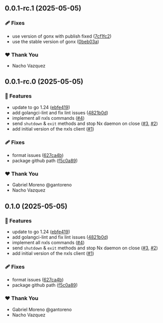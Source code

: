 ## 0.0.1-rc.1 (2025-05-05)

### 🩹 Fixes

- use version of gonx with publish fixed ([7cf1fc2](https://github.com/lazyengs/lazynx/commit/7cf1fc2))
- use the stable version of gonx ([0beb03a](https://github.com/lazyengs/lazynx/commit/0beb03a))

### ❤️ Thank You

- Nacho Vazquez

## 0.0.1-rc.0 (2025-05-05)

### 🚀 Features

- update to go 1.24 ([ebfe419](https://github.com/lazyengs/lazynx/commit/ebfe419))
- add golangci-lint and fix lint issues ([4821b0d](https://github.com/lazyengs/lazynx/commit/4821b0d))
- implement all nxls commands ([#4](https://github.com/lazyengs/lazynx/pull/4))
- send `shutdown` & `exit` methods and stop Nx daemon on close ([#3](https://github.com/lazyengs/lazynx/pull/3), [#2](https://github.com/lazyengs/lazynx/issues/2))
- add initial version of the nxls client ([#1](https://github.com/lazyengs/lazynx/pull/1))

### 🩹 Fixes

- format issues ([627ca4b](https://github.com/lazyengs/lazynx/commit/627ca4b))
- package github path ([f5c0a89](https://github.com/lazyengs/lazynx/commit/f5c0a89))

### ❤️ Thank You

- Gabriel Moreno @gantoreno
- Nacho Vazquez

## 0.1.0 (2025-05-05)

### 🚀 Features

- update to go 1.24 ([ebfe419](https://github.com/lazyengs/lazynx/commit/ebfe419))
- add golangci-lint and fix lint issues ([4821b0d](https://github.com/lazyengs/lazynx/commit/4821b0d))
- implement all nxls commands ([#4](https://github.com/lazyengs/lazynx/pull/4))
- send `shutdown` & `exit` methods and stop Nx daemon on close ([#3](https://github.com/lazyengs/lazynx/pull/3), [#2](https://github.com/lazyengs/lazynx/issues/2))
- add initial version of the nxls client ([#1](https://github.com/lazyengs/lazynx/pull/1))

### 🩹 Fixes

- format issues ([627ca4b](https://github.com/lazyengs/lazynx/commit/627ca4b))
- package github path ([f5c0a89](https://github.com/lazyengs/lazynx/commit/f5c0a89))

### ❤️ Thank You

- Gabriel Moreno @gantoreno
- Nacho Vazquez